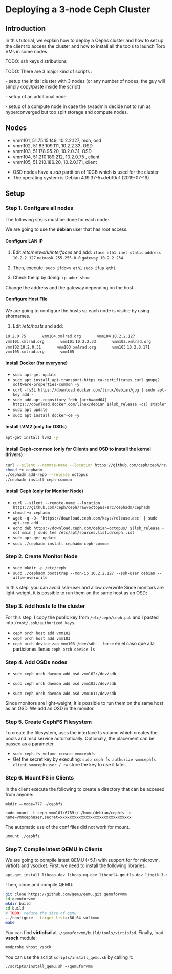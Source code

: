 # Deploying a 3-node Ceph Cluster
## Introduction
In this tutorial, we explain how to deploy a Cephs cluster and how to set up the client to access the cluster and how to install all the tools to launch Toro VMs in some nodes. 

TODO: ssh keys distributions

TODO: There are 3 major kind of scripts :

\- setup the initial cluster with 3 nodes (or any number of nodes, the guy will simply copy/paste inside the script)

\- setup of an additional node

\- setup of a compute node in case the sysadmin decide not to run as hyperconverged but too split storage and compute nodes.

## Nodes

* vmm101, 51.75.15.149, 10.2.2.127, mon, osd
* vmm102, 51.83.109.111, 10.2.2.33, OSD
* vmm103, 51.178.95.20, 10.2.0.31, OSD
* vmm104, 51.210.189.212, 10.2.0.75 , client
* vmm105, 51.210.186.20, 10.2.0.171, client

- OSD nodes have a *sdb* partition of 10GB which is used for the cluster
- The operating system is Debian 4.19.37-5+deb10u1 (2019-07-19) 

## Setup
### Step 1. Configure all nodes
The following steps must be done for each node:

We are going to use the **debian** user that has root access. 

#### Configure LAN IP
1. Edit */etc/network/interfaces* and add:
`iface eth1 inet static`
`address 10.2.2.127`
`netmask 255.255.0.0`
`gateway 10.2.2.254`
2. Then, execute:
`sudo ifdown eth1`
`sudo ifup eth1`

3. Check the ip by doing:
`ip addr show`

Change the address and the gateway depending on the host.

#### Configure Host File 
We are going to configure the hosts so each node is visible by using shornames. 
1. Edit */etc/hosts* and add:

  `10.2.0.75       vmm104.xmlrad.org       vmm104`
  `10.2.2.127      vmm101.xmlrad.org       vmm101`
  `10.2.2.33       vmm102.xmlrad.org       vmm102`
  `10.2.0.31       vmm103.xmlrad.org       vmm103`
  `10.2.0.171      vmm105.xmlrad.org       vmm105`

#### Install Docker (for everyone)
* `sudo apt-get update`
* `sudo apt install apt-transport-https ca-certificates curl gnupg2 software-properties-common -y`
* `curl -fsSL https://download.docker.com/linux/debian/gpg | sudo apt-key add -`
* `sudo add-apt-repository "deb [arch=amd64] https://download.docker.com/linux/debian $(lsb_release -cs) stable"`
* `sudo apt update`
* `sudo apt install docker-ce -y`

#### Install LVM2 (only for OSDs)
```bash
apt-get install lvm2 -y
```

#### Install  Ceph-common (only for Clients and OSD to install the kernel drivers)
```bash
curl --silent --remote-name --location https://github.com/ceph/ceph/raw/octopus/src/cephadm/cephadm
chmod +x cephadm
./cephadm add-repo --release octopus
./cephadm install ceph-common
```

#### Install Ceph (only for Monitor Node)
* `curl --silent --remote-name --location https://github.com/ceph/ceph/raw/octopus/src/cephadm/cephadm`
* `chmod +x cephadm`
* `wget -q -O- 'https://download.ceph.com/keys/release.asc' | sudo apt-key add -`
* `echo deb https://download.ceph.com/debian-octopus/ $(lsb_release -sc) main | sudo tee /etc/apt/sources.list.d/ceph.list`
* `sudo apt-get update`
* `sudo ./cephadm install cephadm ceph-common`

### Step 2. Create Monitor Node
* `sudo mkdir -p /etc/ceph`
* `sudo ./cephadm bootstrap --mon-ip 10.2.2.127 --ssh-user debian --allow-overwrite`

In this step, you can avoid ssh-user and allow overwrite
Since monitors are light-weight, it is possible to run them on the same host as an OSD;

### Step 3. Add hosts to the cluster
For this step, I copy the public key from `/etc/ceph/ceph.pub` and I pasted into `/root/.ssh/authorized_keys`. 

* `ceph orch host add vmm102`
* `ceph orch host add vmm103`
* `ceph orch device zap vmm103 /dev/sdb --force` en el caso que alla particiones llenas `ceph orch device ls`

 ### Step 4. Add OSDs nodes
* `sudo ceph orch daemon add osd vmm102:/dev/sdb`

* `sudo ceph orch daemon add osd vmm103:/dev/sdb`

* `sudo ceph orch daemon add osd vmm101:/dev/sdb`

Since monitors are light-weight, it is possible to run them on the same host as an OSD. We add an OSD in the monitor.

### Step 5. Create CephFS Filesystem
To create the filesystem, uses the interface fs volume which creates the pools and msd service automatically. Optionally, the placement can be passed as a parameter. 

* `sudo ceph fs volume create vmmcephfs`
* Get the secret key by executing: 
`sudo ceph fs authorize vmmcephfs client.vmmcephsuser / rw`
store the key to use it later. 

### Step 6. Mount FS in Clients
In the client execute the following to create a directory that can be accesed from anyone:

`mkdir –-mode=777 ~/cephfs`

`sudo mount -t ceph vmm101:6789:/ /home/debian/cephfs -o name=vmmcephuser,secret=xxxxxxxxxxxxxxxxxxxxxxxxxxxxxxx`

The automatic use of the conf files did not work for mount.

`umount ./cephfs`

### Step 7. Compile latest QEMU in Clients
We are going to compile  latest QEMU (+5.1)  with support for for microvm, virtiofs and vsocket. First, we need to install the following libraries:

```bash
apt-get install libcap-dev libcap-ng-dev libcurl4-gnutls-dev libgtk-3-dev libglib2.0-dev libpixman-1-dev libseccomp-dev -y
```
Then, clone and compile QEMU:
```bash
git clone https://github.com/qemu/qemu.git qemuforvmm
cd qemuforvmm
mkdir build 
cd build
# TODO: reduce the size of qemu
../configure --target-list=x86_64-softmmu
make
```
You can find **virtiofsd** at `~/qemuforvmm/build/tools/virtiofsd`.
Finally, load **vsock** module:

```bash
modprobe vhost_vsock
```
You can use the script `scripts/install_qemu.sh` by calling it:
```bash
./scripts/install_qemu.sh ~/qemuforvmm
```